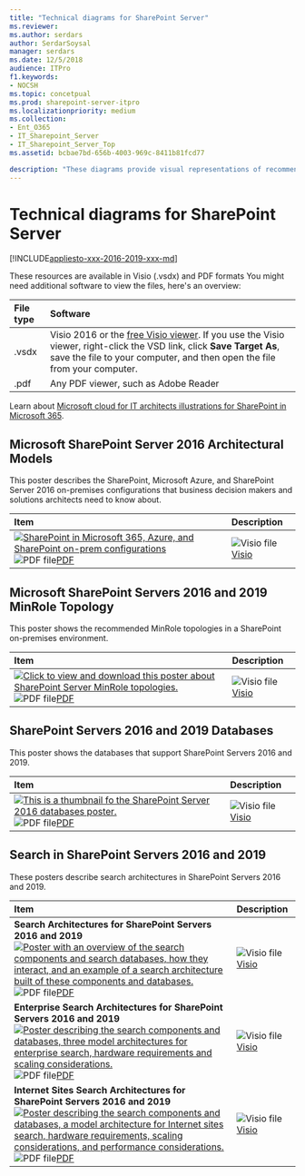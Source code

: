 ```yaml
---
title: "Technical diagrams for SharePoint Server"
ms.reviewer: 
ms.author: serdars
author: SerdarSoysal
manager: serdars
ms.date: 12/5/2018
audience: ITPro
f1.keywords:
- NOCSH
ms.topic: concetpual
ms.prod: sharepoint-server-itpro
ms.localizationpriority: medium
ms.collection:
- Ent_O365
- IT_Sharepoint_Server
- IT_Sharepoint_Server_Top
ms.assetid: bcbae7bd-656b-4003-969c-8411b81fcd77

description: "These diagrams provide visual representations of recommended solutions for SharePoint Servers 2016 and 2019 in the form of models, which are poster-size documents."
---
```


# Technical diagrams for SharePoint Server

[!INCLUDE[appliesto-xxx-2016-2019-xxx-md](../includes/appliesto-xxx-2016-2019-xxx-md.md)]
  
These resources are available in Visio (.vsdx) and PDF formats You might need additional software to view the files, here's an overview:
  
|**File type**|**Software**|
|:-----|:-----|
|.vsdx  <br/> |Visio 2016 or the [free Visio viewer](https://go.microsoft.com/fwlink/p/?LinkId=118761). If you use the Visio viewer, right-click the VSD link, click **Save Target As**, save the file to your computer, and then open the file from your computer.  <br/> |
|.pdf  <br/> |Any PDF viewer, such as Adobe Reader <br/> |
   
Learn about [Microsoft cloud for IT architects illustrations for SharePoint in Microsoft 365](/microsoft-365/solutions/cloud-architecture-models).

## Microsoft SharePoint Server 2016 Architectural Models

This poster describes the SharePoint, Microsoft Azure, and SharePoint Server 2016 on-premises configurations that business decision makers and solutions architects need to know about.
  
|**Item**|**Description**|
|:-----|:-----|
|[![SharePoint in Microsoft 365, Azure, and SharePoint on-prem configurations](../media/85473a28-7345-417f-943a-4421012d4acf.png)          ](https://download.microsoft.com/download/4/F/A/4FA0F94B-EE2F-41DB-A047-D9864FEF41E9/SharePoint2016ArchitecturalModels.pdf) <br/> ![PDF file](../media/ITPro_Other_PDFicon.png)[PDF](https://download.microsoft.com/download/4/F/A/4FA0F94B-EE2F-41DB-A047-D9864FEF41E9/SharePoint2016ArchitecturalModels.pdf) | ![Visio file](../media/ITPro_Other_VisioIcon.jpg)[Visio](https://download.microsoft.com/download/4/F/A/4FA0F94B-EE2F-41DB-A047-D9864FEF41E9/SharePoint2016ArchitecturalModels.vsdx) <br/> | This poster describes four architectural models:  <br/> **SharePoint (SaaS)** - Consume SharePoint through a Software as a Service (SaaS) subscription model.  <br/> **SharePoint Hybrid** - Move your SharePoint sites and apps to the cloud at your own pace.  <br/> **SharePoint in Azure (IaaS)** - You extend your on-premises environment into Microsoft Azure and deploy SharePoint 2016 Servers there. (This is recommended for High Availability/Disaster Recovery and dev/test environments.)  <br/> **SharePoint On-premises** - You plan, deploy, maintain and customize your SharePoint environment in a datacenter that you maintain.  <br/> |
   
## Microsoft SharePoint Servers 2016 and 2019 MinRole Topology

This poster shows the recommended MinRole topologies in a SharePoint on-premises environment. 
  
|**Item**|**Description**|
|:-----|:-----|
|[![Click to view and download this poster about SharePoint Server MinRole topologies.](../media/9f753f44-a084-4a98-9ed4-e233d5cdf9e8.png)](https://download.microsoft.com/download/5/F/4/5F4107F5-ECFA-49EA-A02A-799D9EAFB03C/MinRole_Topology_Tabloid_Nov2018.pdf) <br/> ![PDF file](../media/ITPro_Other_PDFicon.png)[PDF](https://download.microsoft.com/download/5/F/4/5F4107F5-ECFA-49EA-A02A-799D9EAFB03C/MinRole_Topology_Tabloid_Nov2018.pdf) | ![Visio file](../media/ITPro_Other_VisioIcon.jpg)[Visio](https://go.microsoft.com/fwlink/?linkid=837452) <br/> |This poster shows the different recommended MinRole topologies that can be deployed in SharePoint Servers 2016 and 2019 environments. It also shows the associated services that are provisioned with each role type.  <br/> |
   
## SharePoint Servers 2016 and 2019 Databases

This poster shows the databases that support SharePoint Servers 2016 and 2019.
  
|**Item**|**Description**|
|:-----|:-----|
|[![This is a thumbnail fo the SharePoint Server 2016 databases poster.](../media/bdc0f773-8c4e-4a24-81a4-6e686efadef5.png)          ](https://download.microsoft.com/download/7/9/7/79700E8E-9896-4657-B9E6-4940B295B71A/DBrefguideSPS2019_tabloid.pdf) <br/> ![PDF file](../media/ITPro_Other_PDFicon.png)[PDF](https://download.microsoft.com/download/7/9/7/79700E8E-9896-4657-B9E6-4940B295B71A/DBrefguideSPS2019_tabloid.pdf) | ![Visio file](../media/ITPro_Other_VisioIcon.jpg)[Visio](https://download.microsoft.com/download/D/5/D/D5DC1121-8BC5-4953-834F-1B5BB03EB691/DBrefguideSPS2016_tabloid.vsdx) <br/> | This poster is a quick reference guide to the databases that support SharePoint Servers 2016 and 2019. Each database has the following details:  <br/>  Size  <br/>  Scaling guidance  <br/>  I/O patterns  <br/>  Requirements  <br/>  The first page contains the SharePoint system databases and the service applications that have multiple databases.  <br/>  The second page shows all of the service applications that have single databases.  <br/>  For more information about the SharePoint Servers 2016 and 2019 databases, see [Database types and descriptions in SharePoint Server](database-types-and-descriptions.md) <br/> |
   
## Search in SharePoint Servers 2016 and 2019
<a name="BKMK_Search"> </a>

These posters describe search architectures in SharePoint Servers 2016 and 2019.
  
|**Item**|**Description**|
|:-----|:-----|
|**Search Architectures for SharePoint Servers 2016 and 2019** <br/> [![Poster with an overview of the search components and search databases, how they interact, and an example of a search architecture built of these components and databases.](../media/5d6f5077-e200-40ee-b249-46621c5324f2.png)          ](https://download.microsoft.com/download/A/F/F/AFF4DB47-A8C8-4C73-9FAC-896859219825/SP2016_SP2019_Search_Architecture_Model.pdf) <br/> ![PDF file](../media/ITPro_Other_PDFicon.png)[PDF](https://download.microsoft.com/download/A/F/F/AFF4DB47-A8C8-4C73-9FAC-896859219825/SP2016_SP2019_Search_Architecture_Model.pdf) | ![Visio file](../media/ITPro_Other_VisioIcon.jpg)[Visio](https://download.microsoft.com/download/A/F/F/AFF4DB47-A8C8-4C73-9FAC-896859219825/SP2016_SP2019_Search_Architecture_Model.vsdx) <br/> |This poster gives an overview of the search architecture in SharePoint Servers 2016 and 2019. It describes the search components and databases in the search architecture and how these interact. It also shows an example of a medium-sized search farm.  <br/> |
|**Enterprise Search Architectures for SharePoint Servers 2016 and 2019** <br/> [![Poster describing the search components and databases, three model architectures for enterprise search, hardware requirements and scaling considerations.](../media/38e4dac9-a9ae-4686-9834-60405239103a.png)          ](https://download.microsoft.com/download/A/F/F/AFF4DB47-A8C8-4C73-9FAC-896859219825/SP2016_SP2019_Enterprise_Search_Architecture_Model.pdf) <br/> ![PDF file](../media/ITPro_Other_PDFicon.png)[PDF](https://download.microsoft.com/download/A/F/F/AFF4DB47-A8C8-4C73-9FAC-896859219825/SP2016_SP2019_Enterprise_Search_Architecture_Model.pdf) | ![Visio file](../media/ITPro_Other_VisioIcon.jpg)[Visio](https://download.microsoft.com/download/C/8/3/C83B4989-699A-414B-9997-9478A1F0FB48/SP_2016_Enterprise_Search_Model.vsdx) <br/> |This poster gives an overview of enterprise search architecture in SharePoint Servers 2016 and 2019. It shows sample search architectures for small, medium, and large-sized enterprise search farms. It also gives scaling considerations and hardware requirements.  <br/> |
|**Internet Sites Search Architectures for SharePoint Servers 2016 and 2019** <br/> [![Poster describing the search components and databases, a model architecture for Internet sites search, hardware requirements, scaling considerations, and performance considerations.](../media/de0e39e6-2545-4551-9582-61f5e274599f.png)          ](https://download.microsoft.com/download/A/F/F/AFF4DB47-A8C8-4C73-9FAC-896859219825/SP2016_SP2019_Internet_Search_Architecture_Model.pdf) <br/> ![PDF file](../media/ITPro_Other_PDFicon.png)[PDF](https://download.microsoft.com/download/A/F/F/AFF4DB47-A8C8-4C73-9FAC-896859219825/SP2016_SP2019_Internet_Search_Architecture_Model.pdf) | ![Visio file](../media/ITPro_Other_VisioIcon.jpg)[Visio](https://download.microsoft.com/download/A/F/F/AFF4DB47-A8C8-4C73-9FAC-896859219825/SP2016_SP2019_Internet_Search_Architecture_Model.vsdx) <br/> |This poster gives an overview of the search architecture for Internet sites in SharePoint Servers 2016 and 2019. It shows a sample search architecture for a medium-sized search farm. It also gives performance considerations and hardware requirements.  <br/> |
   

